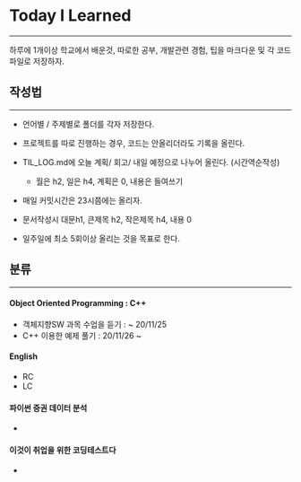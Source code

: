 # Today I Learned

------

하루에 1개이상 학교에서 배운것, 따로한 공부, 개발관련 경험,  팁을 마크다운 및 각 코드파일로 저장하자.



## 작성법

------

- 언어별 / 주제별로 폴더를 각자 저장한다.

- 프로젝트를 따로 진행하는 경우, 코드는 안올리더라도 기록을 올린다.

- TIL_LOG.md에 오늘 계획/ 회고/ 내일 예정으로 나누어 올린다. (시간역순작성)

  - 월은 h2, 일은 h4, 계획은 0, 내용은 들여쓰기

- 매일 커밋시간은 23시쯤에는 올리자.

- 문서작성시 대문h1, 큰제목 h2, 작은제목 h4, 내용 0

- 일주일에 최소 5회이상 올리는 것을 목표로 한다.



## 분류

------

#### Object Oriented Programming : C++

- 객체지향SW 과목 수업을 듣기 : ~ 20/11/25
- C++ 이용한 예제 풀기 : 20/11/26 ~

#### English

- RC
- LC

#### 파이썬 증권 데이터 분석

-

#### 이것이 취업을 위한 코딩테스트다

- 
